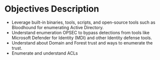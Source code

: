 # Objectives Description

* Leverage built-in binaries, tools, scripts, and open-source tools such as Bloodhound for enumerating Active Directory.
* Understand enumeration OPSEC to bypass detections from tools like Microsoft Defender for Identity (MDI) and other Identity defense tools.
* Understand about Domain and Forest trust and ways to enumerate the trust.
* Enumerate and understand ACLs
